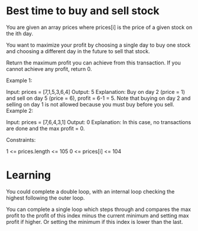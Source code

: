 # Best time to buy and sell stock

You are given an array prices where prices[i] is the price of a given stock on the ith day.

You want to maximize your profit by choosing a single day to buy one stock and choosing a different day in the future to sell that stock.

Return the maximum profit you can achieve from this transaction. If you cannot achieve any profit, return 0.

Example 1:

Input: prices = [7,1,5,3,6,4]
Output: 5
Explanation: Buy on day 2 (price = 1) and sell on day 5 (price = 6), profit = 6-1 = 5.
Note that buying on day 2 and selling on day 1 is not allowed because you must buy before you sell.
Example 2:

Input: prices = [7,6,4,3,1]
Output: 0
Explanation: In this case, no transactions are done and the max profit = 0.

Constraints:

1 <= prices.length <= 105
0 <= prices[i] <= 104

# Learning

You could complete a double loop, with an internal loop checking the highest following the outer loop.

You can complete a single loop which steps through and compares the max profit to the profit of this index minus the current minimum and setting max profit if higher. Or setting the minimum if this index is lower than the last.
